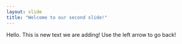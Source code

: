 ```yaml
---
layout: slide
title: "Welcome to our second slide!"
---
```

Hello.  This is new text we are adding!
Use the left arrow to go back!

